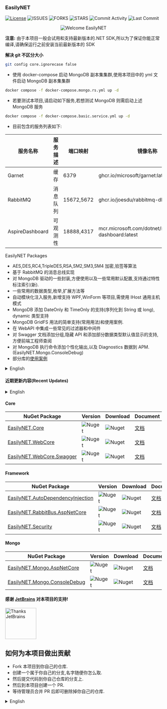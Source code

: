 ### EasilyNET

[![License][1]][2] ![ISSUES][3] ![FORKS][4] ![STARS][5] ![Commit Activity][6] ![Last Commit][7]

<div style="text-align: center;">
    <img alt="Welcome EasilyNET" src="https://repobeats.axiom.co/api/embed/cd2c97db26ee6fe230353beefd5d532448054f0a.svg" />
</div>

**注意:** 由于本项目一般会试用和支持最新版本的.NET SDK,所以为了保证你能正常编译,请确保运行之前安装当前最新版本的 SDK

**解决 git 不区分大小**

```bash
git config core.ignorecase false
```

- 使用 docker-compose 启动 MongoDB 副本集集群,使用本项目中的 yml 文件启动 MongoDB 副本集集群

```bash
docker compose -f docker-compose.mongo.rs.yml up -d
```

- 若要测试本项目,请启动如下服务,若想测试 MongoDB 则需启动上述 MongoDB 服务

```bash
docker compose -f docker-compose.basic.service.yml up -d
```

- 目前包含的服务列表如下:

| 服务名称        | 服务描述 | 端口映射   | 镜像名称                                                 |
| --------------- | -------- | ---------- | -------------------------------------------------------- |
| Garnet          | 缓存     | 6379       | ghcr.io/microsoft/garnet:latest                          |
| RabbitMQ        | 消息队列 | 15672,5672 | ghcr.io/joesdu/rabbitmq-dlx:latest                       |
| AspireDashboard | 可观测性 | 18888,4317 | mcr.microsoft.com/dotnet/nightly/aspire-dashboard:latest |

EasilyNET Packages

- AES,DES,RC4,TripleDES,RSA,SM2,SM3,SM4 加密,验签等算法
- 基于 RabbitMQ 的消息总线实现
- 对 MongoDB 驱动的一些封装,方便使用以及一些常用默认配置,支持通过特性标注索引(新).
- 一些常用的数据类型,枚举,扩展方法等
- 自动模块化注入服务,新增支持 WPF,WinForm 等项目,需使用 IHost 通用主机模式
- MongoDB 添加 DateOnly 和 TimeOnly 的支持(序列化到 String 或 long), dynamic 类型支持
- MongoDB GridFS 用法的简单支持(常用用法)和使用案例.
- 在 WebAPI 中集成一些常见的过滤器和中间件
- 对 Swagger 文档添加分组,隐藏 API 和添加部分数据类型默认值显示的支持,方便前端工程师查阅
- 对 MongoDB 执行命令添加个性化输出,以及 Diagnostics 数据到 APM.(EasilyNET.Mongo.ConsoleDebug)
- 部分库的[使用案例](./sample/WebApi.Test.Unit/README.md)

<details>
<summary style="font-size: 14px">English</summary>

- Encryption and signature algorithms: AES, DES, RC4, TripleDES, RSA, SM2, SM3, SM4.
- Message bus implementation based on RabbitMQ.
- Encapsulation and extension for MongoDB driver, with convenient usage and common default configurations. Supports attribute-based index definition (new).
- Common data types, enums, extension methods, etc.
- Automatic modular service injection, with added support for WPF, WinForm, and other projects using the IHost generic host mode.
- Adds support for DateOnly and TimeOnly in MongoDB (serialized as string or long), and dynamic type support.
- Simple support and usage examples for MongoDB GridFS (common scenarios).
- Integration of common filters and middleware in WebAPI.
- Adds grouping, API hiding, and default value display for some data types in Swagger documentation, making it easier for frontend engineers to reference.
- Personalized output for MongoDB command execution and Diagnostics data to APM (EasilyNET.Mongo.ConsoleDebug).
- [Usage examples](./sample/WebApi.Test.Unit/README.md) for some libraries.

</details>

#### 近期更新内容(Recent Updates)

<details>
<summary style="font-size: 14px">English</summary>


</details>

#### Core

| NuGet Package                   | Version      | Download     | Document                                          |
| ------------------------------- | ------------ | ------------ | ------------------------------------------------- |
| [EasilyNET.Core][8]             | ![Nuget][9]  | ![Nuget][10] | [文档](./src/EasilyNET.Core/README.md)            |
| [EasilyNET.WebCore][14]         | ![Nuget][15] | ![Nuget][16] | [文档](./src/EasilyNET.WebCore/README.md)         |
| [EasilyNET.WebCore.Swagger][17] | ![Nuget][18] | ![Nuget][19] | [文档](./src/EasilyNET.WebCore.Swagger/README.md) |

#### Framework

| NuGet Package                           | Version      | Download     | Document                                                  |
| --------------------------------------- | ------------ | ------------ | --------------------------------------------------------- |
| [EasilyNET.AutoDependencyInjection][20] | ![Nuget][21] | ![Nuget][22] | [文档](./src/EasilyNET.AutoDependencyInjection/README.md) |
| [EasilyNET.RabbitBus.AspNetCore][26]    | ![Nuget][27] | ![Nuget][28] | [文档](./src/EasilyNET.RabbitBus.AspNetCore/README.md)    |
| [EasilyNET.Security][29]                | ![Nuget][30] | ![Nuget][31] | [文档](./src/EasilyNET.Security/README.md)                |

#### Mongo

| NuGet Package                      | Version      | Download     | Document                                             |
| ---------------------------------- | ------------ | ------------ | ---------------------------------------------------- |
| [EasilyNET.Mongo.AspNetCore][32]   | ![Nuget][33] | ![Nuget][34] | [文档](./src/EasilyNET.Mongo.AspNetCore/README.md)   |
| [EasilyNET.Mongo.ConsoleDebug][35] | ![Nuget][36] | ![Nuget][37] | [文档](./src/EasilyNET.Mongo.ConsoleDebug/README.md) |

#### 感谢 [JetBrains](https://www.jetbrains.com/shop/eform/opensource) 对本项目的支持!

<img alt="Thanks JetBrains" src="https://www.jetbrains.com/shop/static/images/jetbrains-logo-inv.svg" height="100">

## 如何为本项目做出贡献

- Fork 本项目到你自己的仓库.
- 创建一个属于你自己的分支,名字随便你怎么取.
- 然后提交代码到你自己仓库的分支上.
- 然后到本项目创建一个 PR.
- 等待管理员合并 PR 后即可删除掉你自己的仓库.

<details>
<summary style="font-size: 14px">English</summary>

## How to contribute to this project

- Fork this repository to your own GitHub account.
- Create a new branch with any name you like.
- Commit your code to your branch.
- Create a Pull Request (PR) to this repository.
- After your PR is merged by the maintainer, you can delete your forked repository.

</details>

<!--文档中的各项链接-->

[1]: https://img.shields.io/badge/License-MIT-brightgreen.svg
[2]: LICENSE
[3]: https://img.shields.io/github/issues/EasilyNET/EasilyNET
[4]: https://img.shields.io/github/forks/EasilyNET/EasilyNET
[5]: https://img.shields.io/github/stars/EasilyNET/EasilyNET
[6]: https://img.shields.io/github/commit-activity/y/EasilyNET/EasilyNET
[7]: https://img.shields.io/github/last-commit/EasilyNET/EasilyNET
[8]: https://www.nuget.org/packages/EasilyNET.Core
[9]: https://img.shields.io/nuget/v/EasilyNET.Core
[10]: https://img.shields.io/nuget/dt/EasilyNET.Core
[14]: https://www.nuget.org/packages/EasilyNET.WebCore
[15]: https://img.shields.io/nuget/v/EasilyNET.WebCore
[16]: https://img.shields.io/nuget/dt/EasilyNET.WebCore
[17]: https://www.nuget.org/packages/EasilyNET.WebCore.Swagger
[18]: https://img.shields.io/nuget/v/EasilyNET.WebCore.Swagger
[19]: https://img.shields.io/nuget/dt/EasilyNET.WebCore.Swagger
[20]: https://www.nuget.org/packages/EasilyNET.AutoDependencyInjection
[21]: https://img.shields.io/nuget/v/EasilyNET.AutoDependencyInjection
[22]: https://img.shields.io/nuget/dt/EasilyNET.AutoDependencyInjection
[26]: https://www.nuget.org/packages/EasilyNET.RabbitBus.AspNetCore
[27]: https://img.shields.io/nuget/v/EasilyNET.RabbitBus.AspNetCore
[28]: https://img.shields.io/nuget/dt/EasilyNET.RabbitBus.AspNetCore
[29]: https://www.nuget.org/packages/EasilyNET.Security
[30]: https://img.shields.io/nuget/v/EasilyNET.Security
[31]: https://img.shields.io/nuget/dt/EasilyNET.Security
[32]: https://www.nuget.org/packages/EasilyNET.Mongo.AspNetCore
[33]: https://img.shields.io/nuget/v/EasilyNET.Mongo.AspNetCore
[34]: https://img.shields.io/nuget/dt/EasilyNET.Mongo.AspNetCore
[35]: https://www.nuget.org/packages/EasilyNET.Mongo.ConsoleDebug
[36]: https://img.shields.io/nuget/v/EasilyNET.Mongo.ConsoleDebug
[37]: https://img.shields.io/nuget/dt/EasilyNET.Mongo.ConsoleDebug
